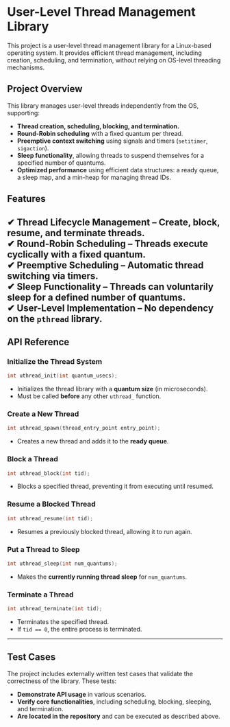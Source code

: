 # **User-Level Thread Management Library**
This project is a user-level thread management library for a Linux-based operating system. It provides efficient thread management, including creation, scheduling, and termination, without relying on OS-level threading mechanisms.

## **Project Overview**  
This library manages user-level threads independently from the OS, supporting:
- **Thread creation, scheduling, blocking, and termination.**
- **Round-Robin scheduling** with a fixed quantum per thread.
- **Preemptive context switching** using signals and timers (`setitimer`, `sigaction`).
- **Sleep functionality**, allowing threads to suspend themselves for a specified number of quantums.
- **Optimized performance** using efficient data structures: a ready queue, a sleep map, and a min-heap for managing thread IDs.

## **Features**
✔ **Thread Lifecycle Management** – Create, block, resume, and terminate threads.  
✔ **Round-Robin Scheduling** – Threads execute cyclically with a fixed quantum.  
✔ **Preemptive Scheduling** – Automatic thread switching via timers.  
✔ **Sleep Functionality** – Threads can voluntarily sleep for a defined number of quantums.  
✔ **User-Level Implementation** – No dependency on the `pthread` library.  
---

## **API Reference**

### **Initialize the Thread System**
```cpp
int uthread_init(int quantum_usecs);
```
- Initializes the thread library with a **quantum size** (in microseconds).  
- Must be called **before** any other `uthread_` function.  

### **Create a New Thread**
```cpp
int uthread_spawn(thread_entry_point entry_point);
```
- Creates a new thread and adds it to the **ready queue**.  

### **Block a Thread**
```cpp
int uthread_block(int tid);
```
- Blocks a specified thread, preventing it from executing until resumed.  

### **Resume a Blocked Thread**
```cpp
int uthread_resume(int tid);
```
- Resumes a previously blocked thread, allowing it to run again.  

### **Put a Thread to Sleep**
```cpp
int uthread_sleep(int num_quantums);
```
- Makes the **currently running thread sleep** for `num_quantums`.  

### **Terminate a Thread**
```cpp
int uthread_terminate(int tid);
```
- Terminates the specified thread.  
- If `tid == 0`, the entire process is terminated.  

---

## **Test Cases**  
The project includes externally written test cases that validate the correctness of the library. These tests:
- **Demonstrate API usage** in various scenarios.
- **Verify core functionalities**, including scheduling, blocking, sleeping, and termination.
- **Are located in the repository** and can be executed as described above.
